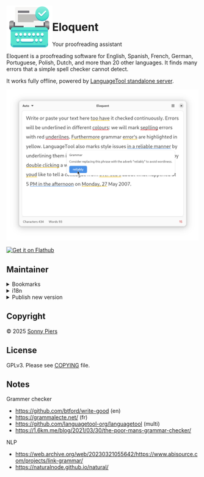 <img style="vertical-align: middle;" src="data/icons/re.sonny.Eloquent.svg" width="120" height="120" align="left">

# Eloquent

Your proofreading assistant

Eloquent is a proofreading software for English, Spanish, French, German, Portuguese, Polish, Dutch, and more than 20 other languages. It finds many errors that a simple spell checker cannot detect.

It works fully offline, powered by [LanguageTool standalone server](https://github.com/languagetool-org/languagetool/tree/master/languagetool-standalone).

![screenshot](data/screenshot.png)

<a href='https://flathub.org/apps/re.sonny.Eloquent'><img width='240' alt='Get it on Flathub' src='https://flathub.org/api/badge?locale=en'/></a>

<!--
## Development

```sh
cd Eloquent
npm install
make dev
```

Make changes and press `<Primary><Shift>Q` on the Eloquent window to restart it.

Use `<Primary><Shift>I` to open the inspector.

```
java -cp LanguageTool-6.5/languagetool-server.jar org.languagetool.server.HTTPServer --port 8081
```

-->

## Maintainer

<details>
  <summary>Bookmarks</summary>

- [Flathub](https://flathub.org/apps/re.sonny.Eloquent)
- [Flathub repo](https://github.com/flathub/re.sonny.Eloquent)
- [Flathub builds](https://flathub.org/builds/#/apps/re.sonny.Eloquent)
- [Flathub stats](https://klausenbusk.github.io/flathub-stats/#ref=re.sonny.Eloquent)
- [Flathub API](https://flathub.org/api/v1/apps/re.sonny.Eloquent)
</details>

<details>

  <summary>i18n</summary>

```sh
# To update the pot file
# xgettext -f po/POTFILES -o po/re.sonny.Eloquent.pot --no-wrap -cTRANSLATORS --from-code=UTF-8
# sed -i "s/Project-Id-Version: PACKAGE VERSION/Project-Id-Version: re.sonny.Eloquent/" po/re.sonny.Eloquent.pot
meson compile re.sonny.Eloquent-pot -C build


# To create a translation
# msginit -i po/re.sonny.Eloquent.pot -o po/fr.po -l fr_FR.UTF-8
echo -n " fr" >> po/LINGUAS
meson compile re.sonny.Eloquent-update-po -C build

# To update translations
# msgmerge -U po/*.po po/re.sonny.Eloquent.pot
meson compile re.sonny.Eloquent-update-po -C build
```

See https://github.com/sonnyp/Commit/pull/14#issuecomment-894070878

</details>

<details>

<summary>Publish new version</summary>

- update metainfo and screenshot
- `meson compile re.sonny.Eloquent-pot -C build`
- `meson compile re.sonny.Eloquent-update-po -C build`
- Update version in `meson.build`
- git tag
- flathub

</details>

## Copyright

© 2025 [Sonny Piers](https://github.com/sonnyp)

## License

GPLv3. Please see [COPYING](COPYING) file.

## Notes

Grammer checker

- https://github.com/btford/write-good (en)
- https://grammalecte.net/ (fr)
- https://github.com/languagetool-org/languagetool (multi)
- https://1.6km.me/blog/2021/03/30/the-poor-mans-grammar-checker/

NLP

- https://web.archive.org/web/20230321055642/https://www.abisource.com/projects/link-grammar/
- https://naturalnode.github.io/natural/

